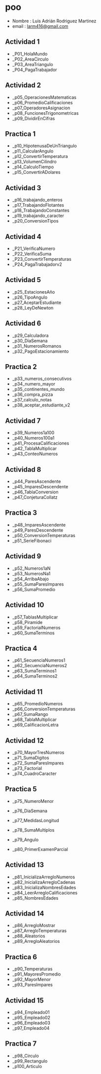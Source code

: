 # poo

- Nombre : Luis Adrián Rodriguez Martinez 
- email : larm416@gmail.com 

## Actividad 1
- _P01_HolaMundo
- _P02_AreaCirculo
- _P03_AreaTriangulo
- _P04_PagaTrabajador
 

## Actividad 2
- _p05_OperacionesMatematicas
- _p06_PromedioCalificaciones
- _p07_OperadoresAsignacion
- _p08_FuncionesTrigonometricas
- _p09_DividirEnCifras

## Practica 1
- _p10_HipotenusaDeUnTriangulo
- _p11_CalcularAngulo
- _p12_ConvertirTemperatura
- _p13_VolumenCilindro
- _p14_CalculoTiempo
- _p15_ConvertirADolares

## Actividad 3
- _p16_trabajando_enteros
- _p17_TrabajandoFlotantes
- _p18_TrabajandoConstantes
- _p19_trabajando_caracter
- _p20_ConversionTipos

## Actividad 4
-  _P21_VerificaNumero 
-  _P22_VerificaSuma
-  _P23_ConvertirTemperaturas
-  _P24_PagaTrabajadorv2

## Actividad 5
- _p25_EstacionesAño
- _p26_TipoAngulo
- _p27_AceptarEstudiante
- _p28_LeyDeNewton

## Actividad 6
-  _p29_Calculadora
-  _p30_DiaSemana
-  _p31_NumerosRomanos
-  _p32_PagoEstacionamiento

## Practica 2 
- _p33_numeros_consecutivos
- _p34_numero_mayor
- _p35_continentes_mundo
- _p36_compra_pizza
- _p37_calculo_notas
- _p38_aceptar_estudiante_v2

## Actividad 7

- _p39_Numeros1a100
- _p40_Numeros100a1
- _p41_ProcesaCalificaciones
- _p42_TablaMultiplicar
- _p43_ConteoNumeros

## Actividad 8

-  _p44_ParesAscendente
-  _p45_ImparesDescendente
-  _p46_TablaConversion
-  _p47_ConjeturaCollatz

## Practica 3 

- _p48_ImparesAscendente  
- _p49_ParesDescendente  
- _p50_ConversionTemperaturas
- _p51_SerieFibonaci

## Actividad 9

- _p52_Numeros1aN
- _p53_NumerosNa1
- _p54_ArribaAbajo
- _p55_SumaParesImpares
- _p56_SumaPromedio

## Actividad 10 

- _p57_TablasMultiplicar
- _p58_Piramide
- _p59_FactorialNumeros
- _p60_SumaTerminos

## Practica 4

- _p61_SecuenciaNumeros1
- _p62_SecuenciaNumeros2
- _p63_SumaTerminos1
- _p64_SumaTerminos2

## Actividad 11

- _p65_PromedioNumeros
- _p66_ConversionTemperaturas
- _p67_SumaRango
- _p68_TablaMultiplicar
- _p69_CalificacionLetra

## Actividad 12 
- _p70_MayorTresNumeros
- _p71_SumaDigitos
- _p72_SumaParesImpares
- _p73_Factorial
- _p74_CuadroCaracter 

## Practica 5

- _p75_NumeroMenor
- _p76_DiaSemana  
- _p77_MedidasLongitud  
- _p78_SumaMultiplos
- _p79_Angulo

- _p80_PrimerExamenParcial

## Actividad 13

- _p81_InicializaArregloNumeros
- _p82_InicializaArregloCadenas
- _p83_InicializaNombresEdades
- _p84_LeerArregloCalificaciones
- _p85_NombresEdades

## Actividad 14

- _p86_ArregloMostrar
- _p87_ArregloTemperaturas
- _p88_Aleatorios
- _p89_ArregloAleatorios

## Practica 6

- _p90_Temperaturas
- _p91_MayoresPromedio
- _p92_MayorMenor
- _p93_ParesImpares 

## Actividad 15 
- _p94_Empleado01
- _p95_Empleado02
- _p96_Empleado03
- _p97_Empleado04


## Practica 7
- _p98_Circulo
- _p99_Rectangulo
- _p100_Articulo 